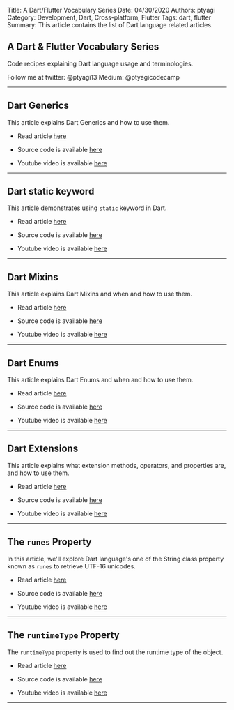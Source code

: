 Title: A Dart/Flutter Vocabulary Series
Date: 04/30/2020
Authors: ptyagi
Category: Development, Dart, Cross-platform, Flutter
Tags: dart, flutter
Summary: This article contains the list of Dart language related articles.


## A Dart & Flutter Vocabulary Series

Code recipes explaining Dart language usage and terminologies.


Follow me at twitter: @ptyagi13
Medium: @ptyagicodecamp

---
##  Dart Generics

This article explains Dart Generics and how to use them.

* Read article [here](https://ptyagicodecamp.github.io/dart-generics.html)

* Source code is available [here](https://github.com/ptyagicodecamp/dart_vocab/blob/master/src/generics.dart)

* Youtube video is available [here](https://youtu.be/TODO)

---

##  Dart static keyword

This article demonstrates using `static` keyword in Dart.

* Read article [here](https://ptyagicodecamp.github.io/dart-static-keyword.html)

* Source code is available [here](https://github.com/ptyagicodecamp/dart_vocab/blob/master/src/static.dart)

* Youtube video is available [here](https://youtu.be/Du81OvbtA3Y)

---

## Dart Mixins

This article explains Dart Mixins and when and how to use them.

* Read article [here](https://ptyagicodecamp.github.io/dart-mixins.html)

* Source code is available [here](https://github.com/ptyagicodecamp/dart_vocab/blob/master/src/mixins.dart)

* Youtube video is available [here](https://youtu.be/r9rIEqDAZcc)

---

## Dart Enums

This article explains Dart Enums and when and how to use them.

* Read article [here](https://ptyagicodecamp.github.io/dart-enums.html)

* Source code is available [here](https://github.com/ptyagicodecamp/dart_vocab/blob/master/src/enums.dart)

* Youtube video is available [here](https://youtu.be/A0M3iXZQjyo)

---

## Dart Extensions

This article explains what extension methods, operators, and properties are, and how to use them.

* Read article [here](https://ptyagicodecamp.github.io/dart-extensions.html)

* Source code is available [here](https://github.com/ptyagicodecamp/dart_vocab/blob/master/src/extensions.dart)

* Youtube video is available [here](https://youtu.be/NYahXrWoepo)

---

## The `runes` Property

In this article, we'll explore Dart language's one of the String class property known as `runes` to retrieve UTF-16 unicodes.

* Read article [here](https://ptyagicodecamp.github.io/the-runes-property.html)

* Source code is available [here](https://github.com/ptyagicodecamp/dart_vocab/blob/master/src/runes.dart)

* Youtube video is available [here](https://youtu.be/y9QpGpWpCbE)

---

## The `runtimeType` Property

The `runtimeType` property is used to find out the runtime type of the object.

* Read article [here](https://ptyagicodecamp.github.io/the-runtimetype-property.html)

* Source code is available [here](https://github.com/ptyagicodecamp/dart_vocab/blob/master/src/runtimeType.dart)

* Youtube video is available [here](https://youtu.be/2Oa5mJU3KUY)


---
